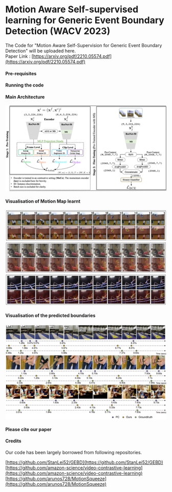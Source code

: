 # Motion Aware Self-supervised learning for Generic Event Boundary Detection (WACV 2023)
The Code for "Motion Aware Self-Supervision for Generic Event Boundary Detection" will be uploaded here.  
Paper Link : [https://arxiv.org/pdf/2210.05574.pdf](https://arxiv.org/pdf/2210.05574.pdf)

#### Pre-requisites

#### Running the code

#### Main Architecture
![Architecture](./figs/main_figure.png) 

#### Visualisation of Motion Map learnt
![Qualitative Analysis](./figs/motion_qualitative.png) 

#### Visualisation of the predicted boundaries
![Boundary Visualisation](./figs/boundary_vis.png) 

#### Please cite our paper 

#### Credits
Our code has been largely borrowed from following repositories. 

[https://github.com/StanLei52/GEBD](https://github.com/StanLei52/GEBD)  
[https://github.com/amazon-science/video-contrastive-learning](https://github.com/amazon-science/video-contrastive-learning)  
[https://github.com/arunos728/MotionSqueeze](https://github.com/arunos728/MotionSqueeze)  